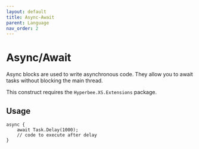 ```yaml
---
layout: default
title: Async-Await
parent: Language
nav_order: 2
---
```


# Async/Await

Async blocks are used to write asynchronous code. They allow you to await tasks without blocking the main thread.

This construct requires the `Hyperbee.XS.Extensions` package.

## Usage

```
async {
    await Task.Delay(1000);
    // code to execute after delay
}
```

